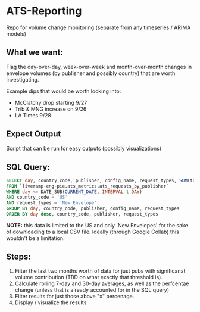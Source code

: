 # ATS-Reporting
Repo for volume change monitoring (separate from any timeseries / ARIMA models)


## What we want:
Flag the day-over-day, week-over-week and month-over-month changes in envelope volumes (by publisher and possibly country) that are worth investigating.

Example dips that would be worth looking into:
- McClatchy drop starting 9/27
- Trib & MNG increase on 9/26
- LA Times 9/28


## Expect Output
Script that can be run for easy outputs (possibly visualizations)

## SQL Query:
```SQL
SELECT day, country_code, publisher, config_name, request_types, SUM(total_request) as requests
FROM `liveramp-eng-pie.ats_metrics.ats_requests_by_publisher`
WHERE day <= DATE_SUB(CURRENT_DATE, INTERVAL 1 DAY)
AND country_code = 'US'
AND request_types = 'New Envelope'
GROUP BY day, country_code, publisher, config_name, request_types
ORDER BY day desc, country_code, publisher, request_types
```
<b>NOTE:</b> this data is limited to the US and only 'New Envelopes' for the sake of downloading to a local CSV file. Ideally (through Google Collab) this wouldn't be a limitation.

## Steps:
1. Filter the last two months worth of data for just pubs with significanat volume contribution (TBD on what exactly that threshold is).
2. Calculate rolling 7-day and 30-day averages, as well as the perfcentae change (unless that is already accounted for in the SQL query)
3. Filter results for just those above "x" percenage.
4. Display / visualize the results